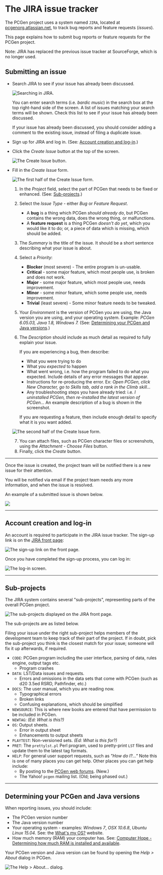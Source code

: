 # The JIRA issue tracker

The PCGen project uses a system named `JIRA`, located at [pcgenorg.atlassian.net](http://pcgenorg.atlassian.net), to track bug reports and feature requests (*issues*).

This page explains how to submit bug reports or feature requests for the PCGen project.

Note: JIRA has replaced the previous issue tracker at SourceForge, which is no longer used.

## Submitting an issue

 * Search JIRA to see if your issue has already been discussed.

    ![Searching in JIRA.](../images/jira/jira_04.png)

    You can enter search terms (i.e. *bardic music*) in the search box at the top right-hand side of the screen. A list of issues matching your search terms will be shown. Check this list to see if your issue has already been discussed.

    If your issue has already been discussed, you should consider adding a comment to the existing issue, instead of filing a duplicate issue.
 
 * Sign up for JIRA and log in. (See: [Account creation and log-in](#account-creation-and-log-in).)

 * Click the *Create Issue* button at the top of the screen.

    ![The Create  Issue button.](../images/jira/jira_06.png)

 * Fill in the *Create Issue* form.

    ![The first half of the Create Issue form.](../images/jira/jira_05.png)

    1. In the *Project* field, select the part of PCGen that needs to be fixed or enhanced. (See: [Sub-projects](#sub-projects).)
    2. Select the *Issue Type* - either *Bug* or *Feature Request*.
	    * A **bug** is a thing which PCGen *should already do*, but PCGen contains the wrong data, does the wrong thing, or malfunctions.
	    * A **feature request** is a thing PCGen *doesn't do yet*, which you would like it to do; or, a piece of data which is missing, which should be added.
    3. The *Summary* is the title of the issue. It should be a short sentence describing what your issue is about.
    4. Select a *Priority*:
	    *  **Blocker** (most severe) - The entire program is un-usable.
	    *  **Critical** - some major feature, which most people use, is broken and does not work.
	    *  **Major** - some major feature, which most people use, needs improvement.
	    *  **Minor** - some minor feature, which some people use, needs improvement.
	    *  **Trivial** (least severe) - Some minor feature needs to be tweaked.
    5. Your *Environment* is the version of PCGen you are using, the Java version you are using, and your operating system. Example: *PCGen 6.05.03, Java 1.8, Windows 7.* (See: [Determining your PCGen and Java versions](#determining-your-pcgen-and-java-versions).)
    6. The *Description* should include as much detail as required to fully explain your issue.

      	If you are experiencing a bug, then describe:
		* What you were trying to do
		* What you *expected* to happen
		* What went wrong, i.e. how the program failed to do what you expected. Include details of any error messages that appear.
		* Instructions for re-producing the error. Ex: *Open PCGen, click New Character, go to Skills tab, add a rank in the Climb skill...*
		* Any troubleshooting steps you have already tried: i.e. *I uninstalled PCGen, then re-installed the latest version of PCGen...*
    	An example description of a bug is shown in the screenshot.

		If you are requesting a feature, then include enough detail to specify what it is you want added.

    ![The second half of the Create Issue form.](../images/jira/jira_08.png)

    7. You can attach files, such as PCGen character files or screenshots, using the *Attachment - Choose Files* button.
    8. Finally, click the *Create* button.
 
----

Once the issue is created, the project team will be notified there is a new issue for their attention. 

You will be notified via email if the project team needs any more information, and when the issue is resolved.

An example of a submitted issue is shown below.

![](../images/jira/jira_09.png)


----

## Account creation and log-in

An account is required to participate in the JIRA issue tracker. The sign-up link is on the [JIRA front page](http://jira.pcgen.org/): 

![The sign-up link on the front page.](../images/jira/jira_01.png)

Once you have completed the sign-up process, you can log in:

![The log-in screen.](../images/jira/jira_02.png)

----

## Sub-projects

The JIRA system contains several "sub-projects", representing parts of the overall PCGen project.

![The sub-projects displayed on the JIRA front page.](../images/jira/jira_03.png)

The sub-projects are as listed below.

Filing your issue under the right sub-project helps members of the development team to keep track of their part of the project. If in doubt, pick the sub-project you think is the closest match for your issue; someone will fix it up afterwards, if required.

* `CODE`: PCGen program including the user interface, parsing of data, rules engine, output tags etc.
	* Program crashes
* `DATA`: LST/Data issues and requests.
	* Errors and omissions in the data sets that come with PCGen (such as d20 3.5ed RSRD, Pathfinder, etc.)
* `DOCS`: The user manual, which you are reading now.
	* Typographical errors
	* Broken links
	* Confusing explanations, which should be simplified
* `NEWSOURCE`: This is where new books are entered that have permission to be included in PCGen.
* `NEWTAG`: *(Ed: What is this?)*
* `OS`: Output sheets.
	* Error in output sheet
	* Enhancements to output sheets
* `PLAYTEST`: Non-versioned sets. *(Ed: What is this for?)*
* `PRET`: The `prettylst.pl` Perl program, used to pretty-print `LST` files and update them to the latest tag formats.
* `HELP`: For general user support requests, such as *"How do I?..."* Note this is one of many places you can get help. Other places you can get help include:
	* By posting to the [PCGen web forums](http://groups.pcgen.org). (New.)
	* The Yahoo! `pcgen` mailing list. (Old; being phased out.)

----

## Determining your PCGen and Java versions

When reporting issues, you should include:

* The PCGen version number
* The Java version number
* Your operating system - examples: *Windows 7*, *OSX 10.6.8*, *Ubuntu Linux 15.04*. See: the [What's my OS?](http://whatsmyos.com/) website.
* How much memory (RAM) your computer has. See: [Computer Hope - Determining how much RAM is installed and available](http://www.computerhope.com/issues/ch000149.htm).

Your PCGen version and Java version can be found by opening the *Help > About* dialog in PCGen.

![The Help > About... dialog.](../images/jira/jira_07.png)
